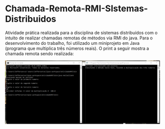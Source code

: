 # Chamada-Remota-RMI-SIstemas-Distribuidos
Atividade prática realizada para a disciplina de sistemas distribuídos com o intuito de realizar chamadas remotas de métodos via RMI do java. 
Para o desenvolvimento do trabalho, foi utilizado um miniprojeto em Java (programa que multiplica três números reais). O print a seguir 
mostra a chamada remota sendo realizada:

<div align="center">
<img src="https://github.com/Jeffersonl22/Chamada-Remota-RMI-SIstemas-Distribuidos/blob/main/Captura%20de%20tela.png" width="1500px"/>
</div>
